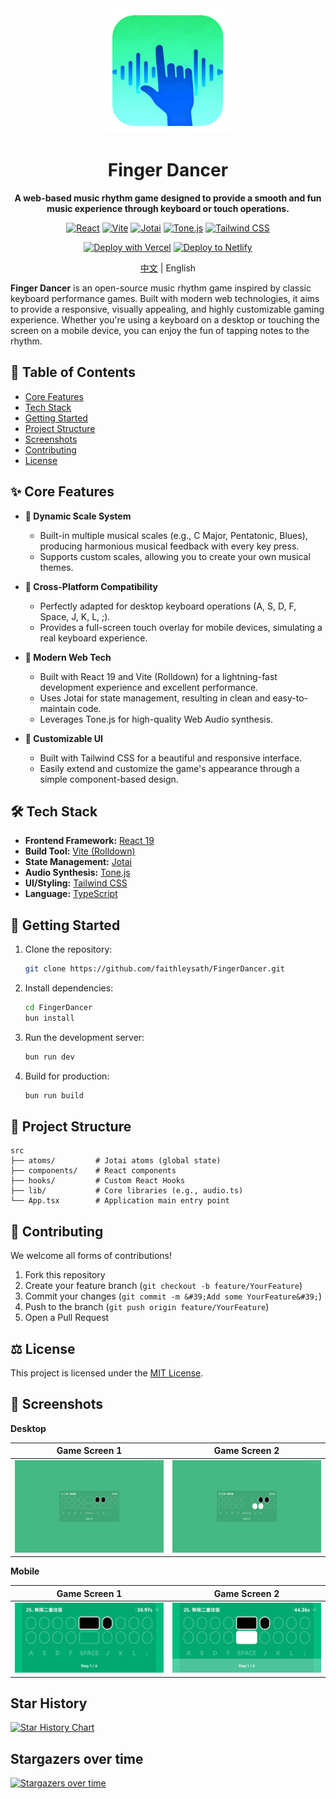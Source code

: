 <div align="center">

<img src="./public/logo.png" alt="Finger Dancer Logo" width="200" />

# Finger Dancer

**A web-based music rhythm game designed to provide a smooth and fun music experience through keyboard or touch operations.**

</div>

<div align="center">

[![React](https://img.shields.io/badge/React-19-61DAFB?logo=react)](https://reactjs.org/)
[![Vite](https://img.shields.io/badge/Vite-Rolldown-646CFF?logo=vite)](https://vitejs.dev/)
[![Jotai](https://img.shields.io/badge/Jotai-2-black?logo=jotai)](https://jotai.org/)
[![Tone.js](https://img.shields.io/badge/Tone.js-15-F9A825?logo=javascript)](https://tonejs.github.io/)
[![Tailwind CSS](https://img.shields.io/badge/Tailwind_CSS-4-38B2AC?logo=tailwind-css)](https://tailwindcss.com/)

[![Deploy with Vercel](https://vercel.com/button)](https://vercel.com/new/clone?repository-url=https%3A%2F%2Fgithub.com%2Ffaithleysath%2FFingerDancer)
[![Deploy to Netlify](https://www.netlify.com/img/deploy/button.svg)](https://app.netlify.com/start/deploy?repository=https%3A%2F%2Fgithub.com%2Ffaithleysath%2FFingerDancer)

[中文](./README.md) | English

</div>

**Finger Dancer** is an open-source music rhythm game inspired by classic keyboard performance games. Built with modern web technologies, it aims to provide a responsive, visually appealing, and highly customizable gaming experience. Whether you&#39;re using a keyboard on a desktop or touching the screen on a mobile device, you can enjoy the fun of tapping notes to the rhythm.

## 📖 Table of Contents

* [Core Features](#-core-features)
* [Tech Stack](#-tech-stack)
* [Getting Started](#-getting-started)
* [Project Structure](#-project-structure)
* [Screenshots](#-screenshots)
* [Contributing](#-contributing)
* [License](#-license)

## ✨ Core Features

*   **🎹 Dynamic Scale System**
    *   Built-in multiple musical scales (e.g., C Major, Pentatonic, Blues), producing harmonious musical feedback with every key press.
    *   Supports custom scales, allowing you to create your own musical themes.

*   **📱 Cross-Platform Compatibility**
    *   Perfectly adapted for desktop keyboard operations (A, S, D, F, Space, J, K, L, ;).
    *   Provides a full-screen touch overlay for mobile devices, simulating a real keyboard experience.

*   **🚀 Modern Web Tech**
    *   Built with React 19 and Vite (Rolldown) for a lightning-fast development experience and excellent performance.
    *   Uses Jotai for state management, resulting in clean and easy-to-maintain code.
    *   Leverages Tone.js for high-quality Web Audio synthesis.

*   **🎨 Customizable UI**
    *   Built with Tailwind CSS for a beautiful and responsive interface.
    *   Easily extend and customize the game&#39;s appearance through a simple component-based design.

## 🛠️ Tech Stack

*   **Frontend Framework:** [React 19](https://reactjs.org/)
*   **Build Tool:** [Vite (Rolldown)](https://vitejs.dev/)
*   **State Management:** [Jotai](https://jotai.org/)
*   **Audio Synthesis:** [Tone.js](https://tonejs.github.io/)
*   **UI/Styling:** [Tailwind CSS](https://tailwindcss.com/)
*   **Language:** [TypeScript](https://www.typescriptlang.org/)

## 🚀 Getting Started

1.  Clone the repository:
    ```bash
    git clone https://github.com/faithleysath/FingerDancer.git
    ```
2.  Install dependencies:
    ```bash
    cd FingerDancer
    bun install
    ```
3.  Run the development server:
    ```bash
    bun run dev
    ```
4.  Build for production:
    ```bash
    bun run build
    ```

## 📂 Project Structure

```
src
├── atoms/         # Jotai atoms (global state)
├── components/    # React components
├── hooks/         # Custom React Hooks
├── lib/           # Core libraries (e.g., audio.ts)
└── App.tsx        # Application main entry point
```

## 🤝 Contributing

We welcome all forms of contributions!

1.  Fork this repository
2.  Create your feature branch (`git checkout -b feature/YourFeature`)
3.  Commit your changes (`git commit -m &#39;Add some YourFeature&#39;`)
4.  Push to the branch (`git push origin feature/YourFeature`)
5.  Open a Pull Request

## ⚖️ License

This project is licensed under the [MIT License](https://opensource.org/licenses/MIT).

## 📸 Screenshots

**Desktop**

| Game Screen 1 | Game Screen 2 |
| :---: | :---: |
| <img src="./screenshots/GameScreen1.png" alt="Game Screen on Desktop" width="100%"/> | <img src="./screenshots/GameScreen2.png" alt="Game Screen on Desktop 2" width="100%"/> |

**Mobile**

| Game Screen 1 | Game Screen 2 |
| :---: | :---: |
| <img src="./screenshots/MobileGameScreen1.png" alt="Game Screen on Mobile" width="100%"/> | <img src="./screenshots/MobileGameScreen2.png" alt="Game Screen on Mobile 2" width="100%"/> |

## Star History

[![Star History Chart](https://app.repohistory.com/api/svg?repo=faithleysath/FingerDancer&type=Date&background=FFFFFF&color=f86262)](https://app.repohistory.com/star-history)

## Stargazers over time

[![Stargazers over time](https://starchart.cc/faithleysath/FingerDancer.svg?background=%23FFFFFF&axis=%23333333&line=%23e76060)](https://starchart.cc/faithleysath/FingerDancer)
